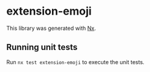 # extension-emoji

This library was generated with [Nx](https://nx.dev).

## Running unit tests

Run `nx test extension-emoji` to execute the unit tests.
